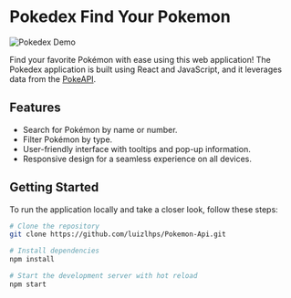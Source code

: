 # Pokedex Find Your Pokemon

![Pokedex Demo](https://storage.googleapis.com/loustech-site.appspot.com/Pokedex-Demo.gif)

Find your favorite Pokémon with ease using this web application! The Pokedex application is built using React and JavaScript, and it leverages data from the [PokeAPI](https://pokeapi.co/).

## Features

- Search for Pokémon by name or number.
- Filter Pokémon by type.
- User-friendly interface with tooltips and pop-up information.
- Responsive design for a seamless experience on all devices.

## Getting Started

To run the application locally and take a closer look, follow these steps:

```bash
# Clone the repository
git clone https://github.com/luizlhps/Pokemon-Api.git

# Install dependencies
npm install

# Start the development server with hot reload
npm start
